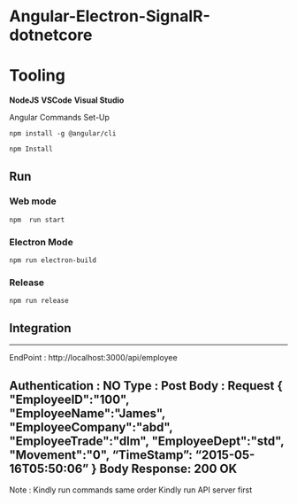 ﻿# Angular-Electron-SignalR-dotnetcore
 # Tooling 
 **NodeJS**
 **VSCode**
**Visual Studio**

Angular Commands 
Set-Up

`npm install -g @angular/cli`

`npm Install` 
## Run 
### Web mode 
`npm  run start` 

### Electron Mode 
`npm run electron-build` 

### Release 
`npm run release`
## Integration 
---
EndPoint :
	http://localhost:3000/api/employee

Authentication :	NO
Type :	Post
Body :  Request	{
"EmployeeID":"100",
"EmployeeName":"James",
"EmployeeCompany":"abd",
"EmployeeTrade":"dlm",
"EmployeeDept":"std",
"Movement":"0",
“TimeStamp”: “2015-05-16T05:50:06”
}
Body Response:	200 OK
---

Note :
Kindly run commands same order 
Kindly run API server first


